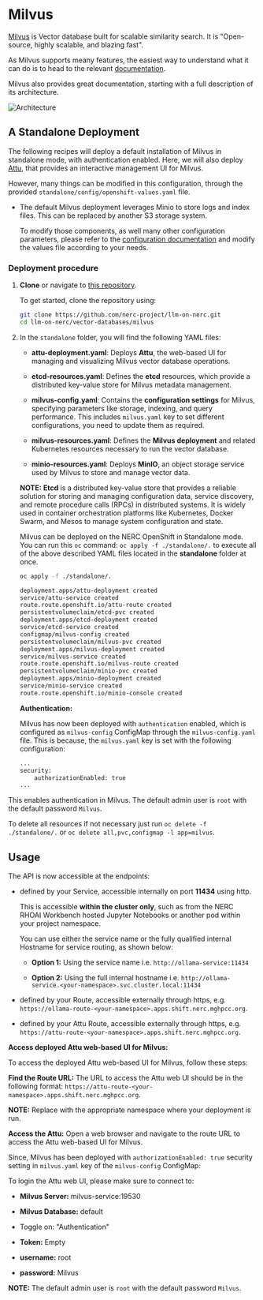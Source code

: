 # Milvus

[Milvus](https://milvus.io/) is Vector database built for scalable similarity search. It is "Open-source, highly scalable, and blazing fast".

As Milvus supports meany features, the easiest way to understand what it can do is to head to the relevant [documentation](https://milvus.io/docs/overview.md).

Milvus also provides great documentation, starting with a full description of its architecture.

![Architecture](https://milvus.io/docs/v2.4.x/assets/milvus_architecture.png)

## A Standalone Deployment

The following recipes will deploy a default installation of Milvus in standalone mode, with authentication enabled. Here, we will also deploy [Attu](https://github.com/zilliztech/attu), that provides an interactive management UI for Milvus.

However, many things can be modified in this configuration, through the provided `standalone/config/openshift-values.yaml` file.

-   The default Milvus deployment leverages Minio to store logs and index files. This can be replaced by another S3 storage system.

    To modify those components, as well many other configuration parameters, please refer to the [configuration documentation](https://milvus.io/docs/deploy_s3.md) and modify the values file according to your needs.

### Deployment procedure

1. **Clone** or navigate to [this repository](https://github.com/nerc-project/llm-on-nerc.git).

    To get started, clone the repository using:

    ```sh
    git clone https://github.com/nerc-project/llm-on-nerc.git
    cd llm-on-nerc/vector-databases/milvus
    ```

2. In the `standalone` folder, you will find the following YAML files:

    -   **attu-deployment.yaml**: Deploys **Attu**, the web-based UI for managing and visualizing Milvus vector database operations.

    -   **etcd-resources.yaml**: Defines the **etcd** resources, which provide a distributed key-value store for Milvus metadata management.

    -   **milvus-config.yaml**: Contains the **configuration settings** for Milvus, specifying parameters like storage, indexing, and query performance.
    This includes `milvus.yaml` key to set different configurations, you need to update them as required.

    -   **milvus-resources.yaml**: Defines the **Milvus deployment** and related Kubernetes resources necessary to run the vector database.

    -   **minio-resources.yaml**: Deploys **MinIO**, an object storage service used by Milvus to store and manage vector data.

    **NOTE:** **Etcd** is a distributed key-value store that provides a reliable solution for storing and managing configuration data, service discovery, and remote procedure calls (RPCs) in distributed systems. It is widely used in container orchestration platforms like Kubernetes, Docker Swarm, and Mesos to manage system configuration and state.

    Milvus can be deployed on the NERC OpenShift in Standalone mode. You can run this `oc` command: `oc apply -f ./standalone/.` to execute all of the above described YAML files located in the **standalone** folder at once.

    ```sh
    oc apply -f ./standalone/.

    deployment.apps/attu-deployment created
    service/attu-service created
    route.route.openshift.io/attu-route created
    persistentvolumeclaim/etcd-pvc created
    deployment.apps/etcd-deployment created
    service/etcd-service created
    configmap/milvus-config created
    persistentvolumeclaim/milvus-pvc created
    deployment.apps/milvus-deployment created
    service/milvus-service created
    route.route.openshift.io/milvus-route created
    persistentvolumeclaim/minio-pvc created
    deployment.apps/minio-deployment created
    service/minio-service created
    route.route.openshift.io/minio-console created
    ```

    **Authentication:**

    Milvus has now been deployed with `authentication` enabled, which is configured as `milvus-config` ConfigMap through the `milvus-config.yaml` file. This is because, the `milvus.yaml` key is set with the following configuration:

    ```sh
    ...
    security:
        authorizationEnabled: true
    ...
    ```

This enables authentication in Milvus. The default admin user is `root` with the default password `Milvus`.

To delete all resources if not necessary just run `oc delete -f ./standalone/.` or `oc delete all,pvc,configmap -l app=milvus`.

## Usage

The API is now accessible at the endpoints:

-   defined by your Service, accessible internally on port **11434** using http.

    This is accessible **within the cluster only**, such as from the NERC RHOAI Workbench hosted Jupyter Notebooks or another pod within your project namespace.

    You can use either the service name or the fully qualified internal Hostname for service routing, as shown below:

    -   **Option 1:** Using the service name i.e. `http://ollama-service:11434`

    -   **Option 2:** Using the full internal hostname i.e. `http://ollama-service.<your-namespace>.svc.cluster.local:11434`

-   defined by your Route, accessible externally through https, e.g. `https://ollama-route-<your-namespace>.apps.shift.nerc.mghpcc.org`.

-   defined by your Attu Route, accessible externally through https, e.g. `https://attu-route-<your-namespace>.apps.shift.nerc.mghpcc.org`.

**Access deployed Attu web-based UI for Milvus:**

To access the deployed Attu web-based UI for Milvus, follow these steps:

**Find the Route URL:** The URL to access the Attu web UI should be in the following format: `https://attu-route-<your-namespace>.apps.shift.nerc.mghpcc.org`.

**NOTE:** Replace <your-namespace> with the appropriate namespace where your deployment is run.

**Access the Attu:** Open a web browser and navigate to the route URL to access the Attu web-based UI for Milvus.

Since, Milvus has been deployed with `authorizationEnabled: true` security setting in `milvus.yaml` key of the `milvus-config` ConfigMap:

To login the Attu web UI, please make sure to connect to:

-   **Milvus Server:** milvus-service:19530

-   **Milvus Database:** default

-   Toggle on: "Authentication"

-   **Token:** Empty

-   **username:** root

-   **password:** Milvus

**NOTE:** The default admin user is `root` with the default password `Milvus`.
